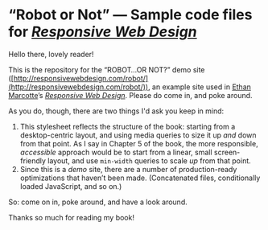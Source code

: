 # “Robot or Not” — Sample code files for [<cite>Responsive Web Design</cite>](http://www.abookapart.com/products/responsive-web-design)

Hello there, lovely reader!

This is the repository for the “ROBOT…OR NOT?” demo site ([http://responsivewebdesign.com/robot/](http://responsivewebdesign.com/robot/)), an example site used in [Ethan Marcotte](http://ethanmarcotte.com/)’s <cite>[Responsive Web Design](http://www.abookapart.com/products/responsive-web-design)</cite>. Please do come in, and poke around.

As you do, though, there are two things I'd ask you keep in mind:

1. This stylesheet reflects the structure of the book: starting from a desktop-centric layout, and using media queries to size it up *and* down from that point. As I say in Chapter 5 of the book, the more responsible, *accessible* approach would be to start from a linear, small screen-friendly layout, and use `min-width` queries to scale *up* from that point.
2. Since this is a _demo_ site, there are a number of production-ready optimizations that haven’t been made. (Concatenated files, conditionally loaded JavaScript, and so on.)

So: come on in, poke around, and have a look around.

Thanks so much for reading my book!

